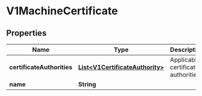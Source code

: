 # V1MachineCertificate

## Properties
Name | Type | Description | Notes
------------ | ------------- | ------------- | -------------
**certificateAuthorities** | [**List&lt;V1CertificateAuthority&gt;**](V1CertificateAuthority.md) | Applicable certificate authorities |  [optional]
**name** | **String** |  |  [optional]
